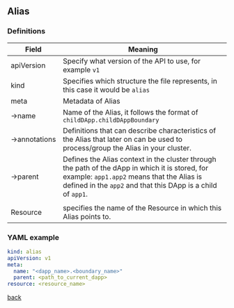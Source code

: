 ## Alias 

### Definitions

| Field             | Meaning                                                                                                                                                                                                      |
| ----------------- | ------------------------------------------------------------------------------------------------------------------------------------------------------------------------------------------------------------ |
| apiVersion        | Specify what version of the API to use, for example `v1`                                                                                                                                                   |
| kind              | Specifies which structure the file represents, in this case it would be `alias`                                                                                                                              |
| meta              | Metadata of Alias                                                                                                                                                                                            |
| &rarr;name        | Name of the Alias, it follows the format of `childDApp.childDAppBoundary`                                                                                                                                    |
| &rarr;annotations | Definitions that can describe characteristics of the Alias that later on can be used to process/group the Alias in your cluster.                                                                             |
| &rarr;parent      | Defines the Alias context in the cluster through the path of the dApp in which it is stored, for example: `app1.app2` means that the Alias is defined in the `app2` and that this DApp is a child of `app1`. |
|                   |
| Resource            | specifies the name of the Resource in which this Alias points to.                                                                                                                                             |


### YAML example
```yaml
kind: alias
apiVersion: v1
meta:
  name: "<dapp_name>.<boundary_name>"
  parent: <path_to_current_dapp>
resource: <resource_name>
```

[back](index.md)
